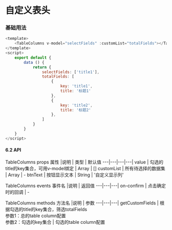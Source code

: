 # 自定义表头

### 基础用法
```js
<template>
	<TableColumns v-model="selectFields" :customList="totalFields"></TableColumns>
</template>
<script>
    export default {
        data () {
            return {
                selectFields: ['title1'],
				totalFields: [
					{
						key: 'title1',
						title: '标题1'
					},
					{
						key: 'title2',
						title: '标题2'
					},
				]
            }
        }
    }
</script>
```		
#### 6.2 API
TableColumns props
属性 |说明 | 类型 | 默认值
---|---|---|---|
value | 勾选的title的key集合，可用v-model绑定 | Array | []
customList | 所有待选择的数据集 | Array | -
btnText | 按钮显示文本 | String | '自定义显示列'
<br/>

TableColumns events
事件名 |说明 | 返回值
---|---|---|
on-confirm | 点击确定时的回调 | -
<br/>

TableColumns methods
方法名 |说明 | 参数
---|---|---|
getCustomFields | 根据勾选的title的key集合，筛选totalFields<br/>参数1：总的table column配置<br/>参数2：勾选的key集合 | 勾选的table column配置
<br/>